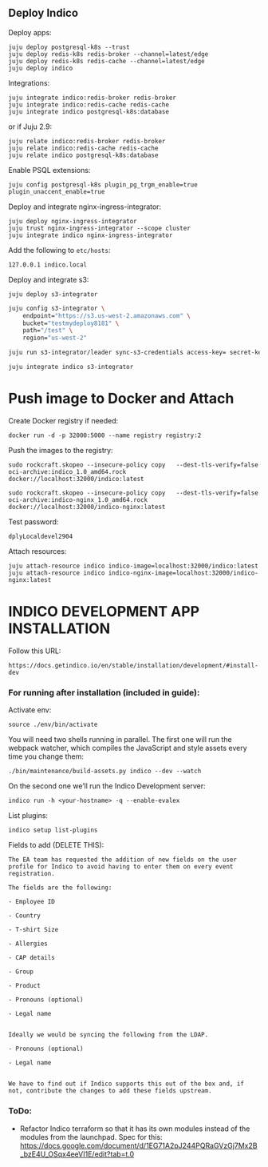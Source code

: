 ## Deploy Indico
Deploy apps:
```auto
juju deploy postgresql-k8s --trust
juju deploy redis-k8s redis-broker --channel=latest/edge
juju deploy redis-k8s redis-cache --channel=latest/edge
juju deploy indico
```
Integrations:
```auto
juju integrate indico:redis-broker redis-broker
juju integrate indico:redis-cache redis-cache
juju integrate indico postgresql-k8s:database
```
or if Juju 2.9:
```auto
juju relate indico:redis-broker redis-broker
juju relate indico:redis-cache redis-cache
juju relate indico postgresql-k8s:database
```
Enable PSQL extensions:
```auto
juju config postgresql-k8s plugin_pg_trgm_enable=true plugin_unaccent_enable=true
```
Deploy and integrate nginx-ingress-integrator:
```auto
juju deploy nginx-ingress-integrator
juju trust nginx-ingress-integrator --scope cluster
juju integrate indico nginx-ingress-integrator
```
Add the following to `etc/hosts`:
```
127.0.0.1 indico.local
```
Deploy and integrate s3:
```shell
juju deploy s3-integrator
```
```bash
juju config s3-integrator \
    endpoint="https://s3.us-west-2.amazonaws.com" \
    bucket="testmydeploy8181" \
    path="/test" \
    region="us-west-2"
```
```bash
juju run s3-integrator/leader sync-s3-credentials access-key= secret-key=
```
```
juju integrate indico s3-integrator
```
# Push image to Docker and Attach
Create Docker registry if needed:
```
docker run -d -p 32000:5000 --name registry registry:2
```
Push the images to the registry:
```
sudo rockcraft.skopeo --insecure-policy copy   --dest-tls-verify=false   oci-archive:indico_1.0_amd64.rock   docker://localhost:32000/indico:latest
```
```
sudo rockcraft.skopeo --insecure-policy copy   --dest-tls-verify=false   oci-archive:indico-nginx_1.0_amd64.rock   docker://localhost:32000/indico-nginx:latest
```
Test password:
```
dplyLocaldevel2904
```

Attach resources:
```
juju attach-resource indico indico-image=localhost:32000/indico:latest
juju attach-resource indico indico-nginx-image=localhost:32000/indico-nginx:latest
```

# INDICO DEVELOPMENT APP INSTALLATION
Follow this URL:
```
https://docs.getindico.io/en/stable/installation/development/#install-dev
```

### For running after installation (included in guide):

Activate env:

```
source ./env/bin/activate
```

You will need two shells running in parallel. The first one will run the webpack watcher, which compiles the JavaScript and style assets every time you change them:

```
./bin/maintenance/build-assets.py indico --dev --watch
```

On the second one we’ll run the Indico Development server:
```
indico run -h <your-hostname> -q --enable-evalex
```
List plugins:
```
indico setup list-plugins
```

Fields to add (DELETE THIS):
```
The EA team has requested the addition of new fields on the user profile for Indico to avoid having to enter them on every event registration.

The fields are the following:

- Employee ID 
    
- Country
    
- T-shirt Size 
    
- Allergies 
    
- CAP details
    
- Group
    
- Product
    
- Pronouns (optional)
    
- Legal name
    

Ideally we would be syncing the following from the LDAP.

- Pronouns (optional)
    
- Legal name
    

We have to find out if Indico supports this out of the box and, if not, contribute the changes to add these fields upstream.
```

### ToDo:
- Refactor Indico terraform so that it has its own modules instead of the modules from the launchpad. Spec for this: https://docs.google.com/document/d/1EG71A2pJ244PQRaGVzGj7Mx2B_bzE4U_OSqx4eeVI1E/edit?tab=t.0
